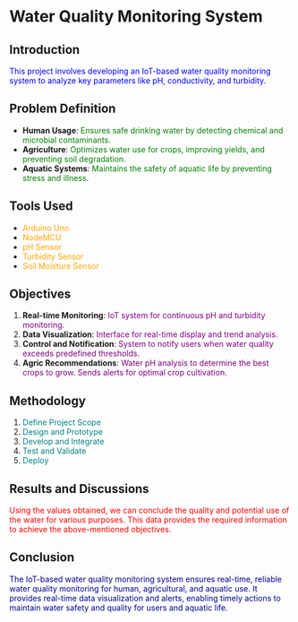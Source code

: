 # Water Quality Monitoring System

## Introduction
<p style="color:blue;">This project involves developing an IoT-based water quality monitoring system to analyze key parameters like pH, conductivity, and turbidity.</p>

## Problem Definition
- **Human Usage**: <span style="color:green;">Ensures safe drinking water by detecting chemical and microbial contaminants.</span>
- **Agriculture**: <span style="color:green;">Optimizes water use for crops, improving yields, and preventing soil degradation.</span>
- **Aquatic Systems**: <span style="color:green;">Maintains the safety of aquatic life by preventing stress and illness.</span>

## Tools Used
- <span style="color:orange;">Arduino Uno</span>
- <span style="color:orange;">NodeMCU</span>
- <span style="color:orange;">pH Sensor</span>
- <span style="color:orange;">Turbidity Sensor</span>
- <span style="color:orange;">Soil Moisture Sensor</span>

## Objectives
1. **Real-time Monitoring**: <span style="color:purple;">IoT system for continuous pH and turbidity monitoring.</span>
2. **Data Visualization**: <span style="color:purple;">Interface for real-time display and trend analysis.</span>
3. **Control and Notification**: <span style="color:purple;">System to notify users when water quality exceeds predefined thresholds.</span>
4. **Agric Recommendations**: <span style="color:purple;">Water pH analysis to determine the best crops to grow. Sends alerts for optimal crop cultivation.</span>

## Methodology
1. <span style="color:teal;">Define Project Scope</span>
2. <span style="color:teal;">Design and Prototype</span>
3. <span style="color:teal;">Develop and Integrate</span>
4. <span style="color:teal;">Test and Validate</span>
5. <span style="color:teal;">Deploy</span>

## Results and Discussions
<p style="color:red;">Using the values obtained, we can conclude the quality and potential use of the water for various purposes. This data provides the required information to achieve the above-mentioned objectives.</p>

## Conclusion
<p style="color:darkblue;">The IoT-based water quality monitoring system ensures real-time, reliable water quality monitoring for human, agricultural, and aquatic use. It provides real-time data visualization and alerts, enabling timely actions to maintain water safety and quality for users and aquatic life.</p>
